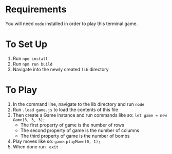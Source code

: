 Requirements
=============
You will need `node` installed in order to play this terminal game.


To Set Up
==========
1. Run `npm install`
2. Run `npm run build`
3. Navigate into the newly created `lib` directory

To Play
========
1. In the command line, navigate to the lib directory and run `node`
2. Run `.load game.js` to load the contents of this file
3. Then create a Game instance and run commands like so: `let game = new Game(3, 3, 3);`
    * The first property of game is the number of rows
    * The second property of game is the number of columns
    * The third property of game is the number of bombs
4. Play moves like so: `game.playMove(0, 1);`
5. When done run `.exit`
